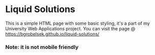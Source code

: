 # Liquid Solutions

This is a simple HTML page with some basic styling, it's a part of my University Web Applications project.
You can visit the page @ https://bgrobelsek.github.io/liquid-solutions/

<h3> Note: it is not mobile friendly </h3>
